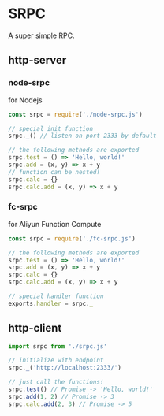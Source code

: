 # SRPC

A super simple RPC.

## http-server

### node-srpc

for Nodejs

```js
const srpc = require('./node-srpc.js')

// special init function _
srpc._() // listen on port 2333 by default

// the following methods are exported
srpc.test = () => 'Hello, world!'
srpc.add = (x, y) => x + y
// function can be nested!
srpc.calc = {}
srpc.calc.add = (x, y) => x + y
```

### fc-srpc

for Aliyun Function Compute

```js
const srpc = require('./fc-srpc.js')

// the following methods are exported
srpc.test = () => 'Hello, world!'
srpc.add = (x, y) => x + y
srpc.calc = {}
srpc.calc.add = (x, y) => x + y

// special handler function
exports.handler = srpc._
```

## http-client

```js
import srpc from './srpc.js'

// initialize with endpoint
srpc._('http://localhost:2333/')

// just call the functions!
srpc.test() // Promise -> 'Hello, world!'
srpc.add(1, 2) // Promise -> 3
srpc.calc.add(2, 3) // Promise -> 5
```